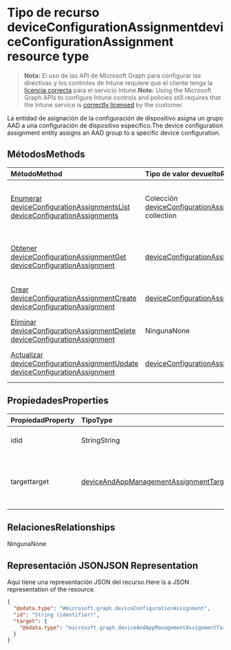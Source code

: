 # <a name="deviceconfigurationassignment-resource-type"></a><span data-ttu-id="17c32-101">Tipo de recurso deviceConfigurationAssignment</span><span class="sxs-lookup"><span data-stu-id="17c32-101">deviceConfigurationAssignment resource type</span></span>

> <span data-ttu-id="17c32-102">**Nota:** El uso de las API de Microsoft Graph para configurar las directivas y los controles de Intune requiere que el cliente tenga la [licencia correcta](https://go.microsoft.com/fwlink/?linkid=839381) para el servicio Intune.</span><span class="sxs-lookup"><span data-stu-id="17c32-102">**Note:** Using the Microsoft Graph APIs to configure Intune controls and policies still requires that the Intune service is [correctly licensed](https://go.microsoft.com/fwlink/?linkid=839381) by the customer.</span></span>

<span data-ttu-id="17c32-103">La entidad de asignación de la configuración de dispositivo asigna un grupo AAD a una configuración de dispositivo específico.</span><span class="sxs-lookup"><span data-stu-id="17c32-103">The device configuration assignment entity assigns an AAD group to a specific device configuration.</span></span>
## <a name="methods"></a><span data-ttu-id="17c32-104">Métodos</span><span class="sxs-lookup"><span data-stu-id="17c32-104">Methods</span></span>
|<span data-ttu-id="17c32-105">Método</span><span class="sxs-lookup"><span data-stu-id="17c32-105">Method</span></span>|<span data-ttu-id="17c32-106">Tipo de valor devuelto</span><span class="sxs-lookup"><span data-stu-id="17c32-106">Return Type</span></span>|<span data-ttu-id="17c32-107">Descripción</span><span class="sxs-lookup"><span data-stu-id="17c32-107">Description</span></span>|
|:---|:---|:---|
|[<span data-ttu-id="17c32-108">Enumerar deviceConfigurationAssignments</span><span class="sxs-lookup"><span data-stu-id="17c32-108">List deviceConfigurationAssignments</span></span>](../api/intune_deviceconfig_deviceconfigurationassignment_list.md)|<span data-ttu-id="17c32-109">Colección [deviceConfigurationAssignment](../resources/intune_deviceconfig_deviceconfigurationassignment.md)</span><span class="sxs-lookup"><span data-stu-id="17c32-109">[deviceConfigurationAssignment](../resources/intune_deviceconfig_deviceconfigurationassignment.md) collection</span></span>|<span data-ttu-id="17c32-110">Enumere las propiedades y las relaciones de los objetos [deviceConfigurationAssignment](../resources/intune_deviceconfig_deviceconfigurationassignment.md).</span><span class="sxs-lookup"><span data-stu-id="17c32-110">List properties and relationships of the [deviceConfigurationAssignment](../resources/intune_deviceconfig_deviceconfigurationassignment.md) objects.</span></span>|
|[<span data-ttu-id="17c32-111">Obtener deviceConfigurationAssignment</span><span class="sxs-lookup"><span data-stu-id="17c32-111">Get deviceConfigurationAssignment</span></span>](../api/intune_deviceconfig_deviceconfigurationassignment_get.md)|[<span data-ttu-id="17c32-112">deviceConfigurationAssignment</span><span class="sxs-lookup"><span data-stu-id="17c32-112">deviceConfigurationAssignment</span></span>](../resources/intune_deviceconfig_deviceconfigurationassignment.md)|<span data-ttu-id="17c32-113">Lea las propiedades y las relaciones del objeto [deviceConfigurationAssignment](../resources/intune_deviceconfig_deviceconfigurationassignment.md).</span><span class="sxs-lookup"><span data-stu-id="17c32-113">Read properties and relationships of the [deviceConfigurationAssignment](../resources/intune_deviceconfig_deviceconfigurationassignment.md) object.</span></span>|
|[<span data-ttu-id="17c32-114">Crear deviceConfigurationAssignment</span><span class="sxs-lookup"><span data-stu-id="17c32-114">Create deviceConfigurationAssignment</span></span>](../api/intune_deviceconfig_deviceconfigurationassignment_create.md)|[<span data-ttu-id="17c32-115">deviceConfigurationAssignment</span><span class="sxs-lookup"><span data-stu-id="17c32-115">deviceConfigurationAssignment</span></span>](../resources/intune_deviceconfig_deviceconfigurationassignment.md)|<span data-ttu-id="17c32-116">Cree un objeto [deviceConfigurationAssignment](../resources/intune_deviceconfig_deviceconfigurationassignment.md).</span><span class="sxs-lookup"><span data-stu-id="17c32-116">Create a new [deviceConfigurationAssignment](../resources/intune_deviceconfig_deviceconfigurationassignment.md) object.</span></span>|
|[<span data-ttu-id="17c32-117">Eliminar deviceConfigurationAssignment</span><span class="sxs-lookup"><span data-stu-id="17c32-117">Delete deviceConfigurationAssignment</span></span>](../api/intune_deviceconfig_deviceconfigurationassignment_delete.md)|<span data-ttu-id="17c32-118">Ninguna</span><span class="sxs-lookup"><span data-stu-id="17c32-118">None</span></span>|<span data-ttu-id="17c32-119">Elimina un [deviceConfigurationAssignment](../resources/intune_deviceconfig_deviceconfigurationassignment.md).</span><span class="sxs-lookup"><span data-stu-id="17c32-119">Deletes a [deviceConfigurationAssignment](../resources/intune_deviceconfig_deviceconfigurationassignment.md).</span></span>|
|[<span data-ttu-id="17c32-120">Actualizar deviceConfigurationAssignment</span><span class="sxs-lookup"><span data-stu-id="17c32-120">Update deviceConfigurationAssignment</span></span>](../api/intune_deviceconfig_deviceconfigurationassignment_update.md)|[<span data-ttu-id="17c32-121">deviceConfigurationAssignment</span><span class="sxs-lookup"><span data-stu-id="17c32-121">deviceConfigurationAssignment</span></span>](../resources/intune_deviceconfig_deviceconfigurationassignment.md)|<span data-ttu-id="17c32-122">Actualice las propiedades de un objeto [deviceConfigurationAssignment](../resources/intune_deviceconfig_deviceconfigurationassignment.md).</span><span class="sxs-lookup"><span data-stu-id="17c32-122">Update the properties of a [deviceConfigurationAssignment](../resources/intune_deviceconfig_deviceconfigurationassignment.md) object.</span></span>|

## <a name="properties"></a><span data-ttu-id="17c32-123">Propiedades</span><span class="sxs-lookup"><span data-stu-id="17c32-123">Properties</span></span>
|<span data-ttu-id="17c32-124">Propiedad</span><span class="sxs-lookup"><span data-stu-id="17c32-124">Property</span></span>|<span data-ttu-id="17c32-125">Tipo</span><span class="sxs-lookup"><span data-stu-id="17c32-125">Type</span></span>|<span data-ttu-id="17c32-126">Descripción</span><span class="sxs-lookup"><span data-stu-id="17c32-126">Description</span></span>|
|:---|:---|:---|
|<span data-ttu-id="17c32-127">id</span><span class="sxs-lookup"><span data-stu-id="17c32-127">id</span></span>|<span data-ttu-id="17c32-128">String</span><span class="sxs-lookup"><span data-stu-id="17c32-128">String</span></span>|<span data-ttu-id="17c32-129">La clave de la asignación.</span><span class="sxs-lookup"><span data-stu-id="17c32-129">The key of the assignment.</span></span>|
|<span data-ttu-id="17c32-130">target</span><span class="sxs-lookup"><span data-stu-id="17c32-130">target</span></span>|[<span data-ttu-id="17c32-131">deviceAndAppManagementAssignmentTarget</span><span class="sxs-lookup"><span data-stu-id="17c32-131">deviceAndAppManagementAssignmentTarget</span></span>](../resources/intune_shared_deviceandappmanagementassignmenttarget.md)|<span data-ttu-id="17c32-132">El destino de la tarea para la configuración del dispositivo.</span><span class="sxs-lookup"><span data-stu-id="17c32-132">The assignment target for the device configuration.</span></span>|

## <a name="relationships"></a><span data-ttu-id="17c32-133">Relaciones</span><span class="sxs-lookup"><span data-stu-id="17c32-133">Relationships</span></span>
<span data-ttu-id="17c32-134">Ninguna</span><span class="sxs-lookup"><span data-stu-id="17c32-134">None</span></span>
## <a name="json-representation"></a><span data-ttu-id="17c32-135">Representación JSON</span><span class="sxs-lookup"><span data-stu-id="17c32-135">JSON Representation</span></span>
<span data-ttu-id="17c32-136">Aquí tiene una representación JSON del recurso.</span><span class="sxs-lookup"><span data-stu-id="17c32-136">Here is a JSON representation of the resource.</span></span>
<!--{
  "blockType": "resource",
  "baseType": "microsoft.graph.entity",
  "keyProperty": "id",
  "@odata.type": "microsoft.graph.deviceConfigurationAssignment"
}-->
``` json
{
  "@odata.type": "#microsoft.graph.deviceConfigurationAssignment",
  "id": "String (identifier)",
  "target": {
    "@odata.type": "microsoft.graph.deviceAndAppManagementAssignmentTarget"
  }
}
```








